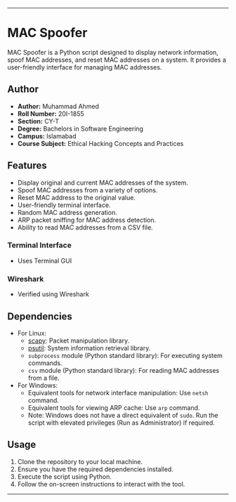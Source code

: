 
---

# MAC Spoofer

MAC Spoofer is a Python script designed to display network information, spoof MAC addresses, and reset MAC addresses on a system. It provides a user-friendly interface for managing MAC addresses.

## Author

- **Author:** Muhammad Ahmed
- **Roll Number:** 20I-1855
- **Section:** CY-T
- **Degree:** Bachelors in Software Engineering
- **Campus:** Islamabad
- **Course Subject:** Ethical Hacking Concepts and Practices

## Features

- Display original and current MAC addresses of the system.
- Spoof MAC addresses from a variety of options.
- Reset MAC address to the original value.
- User-friendly terminal interface.
- Random MAC address generation.
- ARP packet sniffing for MAC address detection.
- Ability to read MAC addresses from a CSV file.

### Terminal Interface

 - Uses Terminal GUI

### Wireshark

 - Verified using Wireshark

## Dependencies

- For Linux:
  - [scapy](https://scapy.net/): Packet manipulation library.
  - [psutil](https://pypi.org/project/psutil/): System information retrieval library.
  - `subprocess` module (Python standard library): For executing system commands.
  - `csv` module (Python standard library): For reading MAC addresses from a file.
- For Windows:
  - Equivalent tools for network interface manipulation: Use `netsh` command.
  - Equivalent tools for viewing ARP cache: Use `arp` command.
  - Note: Windows does not have a direct equivalent of `sudo`. Run the script with elevated privileges (Run as Administrator) if required.
## Usage

1. Clone the repository to your local machine.
2. Ensure you have the required dependencies installed.
3. Execute the script using Python.
4. Follow the on-screen instructions to interact with the tool.

---
